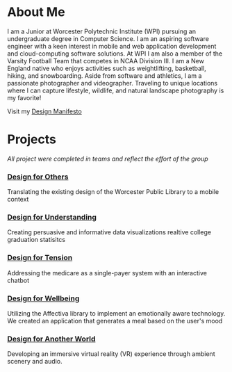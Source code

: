 # About Me

I am a Junior at Worcester Polytechnic Institute (WPI) pursuing an undergraduate degree in Computer Science. I am an aspiring software engineer with a keen interest in mobile and web application development and cloud-computing software solutions. At WPI I am also a member of the Varsity Football Team that competes in NCAA Division III. I am a New England native who enjoys activities such as weightlifting, basketball, hiking, and snowboarding. Aside from software and athletics, I am a passionate photographer and videographer. Traveling to unique locations where I can capture lifestyle, wildlife, and natural landscape photography is my favorite!   

Visit my [Design Manifesto](http://benemrick.github.io/manifesto)

# Projects

*All project were completed in teams and reflect the effort of the group*

### [Design for Others](https://medium.com/@benemrick/group-1-design-for-others-998326e8287d)
Translating the existing design of the Worcester Public Library to a mobile context

### [Design for Understanding](https://medium.com/@benemrick/design-for-understanding-9efe5ccb29f5)
Creating persuasive and informative data visualizations realtive college graduation statisitcs

### [Design for Tension](https://medium.com/@benemrick/design-for-tension-9f26b412c300)
Addressing the medicare as a single-payer system with an interactive chatbot

### [Design for Wellbeing](https://medium.com/@benemrick/design-for-wellbeing-64f51a5cec6b)
Utilizing the Affectiva library to implement an emotionally aware technology. We created an application 
that generates a meal based on the user's mood

### [Design for Another World](https://medium.com/@adhrsh122/design-for-a-new-world-d8ffca0f996f)
Developing an immersive virtual reality (VR) experience through ambient scenery and audio.









